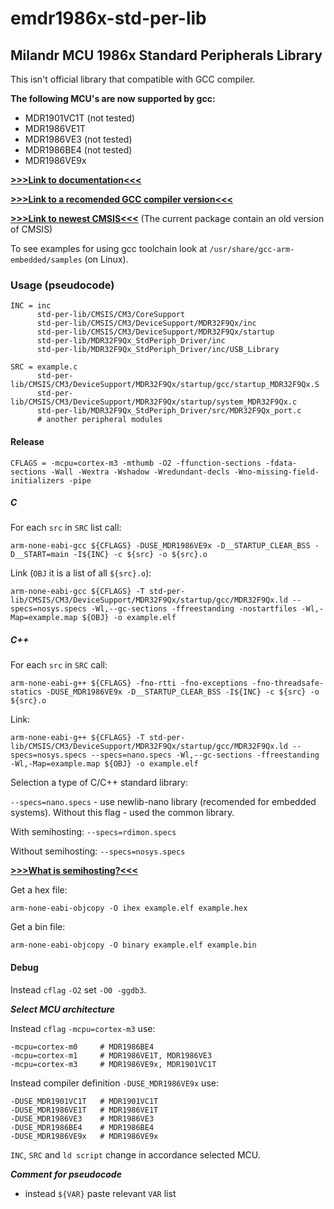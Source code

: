 # emdr1986x-std-per-lib
## Milandr MCU 1986x Standard Peripherals Library

This isn't official library that compatible with GCC compiler.

**The following MCU's are now supported by gcc:**
- MDR1901VC1T (not tested)
- MDR1986VE1T
- MDR1986VE3 (not tested)
- MDR1986BE4 (not tested)
- MDR1986VE9x

[**>>>Link to documentation<<<**](https://github.com/eldarkg/emdr1986x-std-per-lib-doc)

[**>>>Link to a recomended GCC compiler version<<<**](https://developer.arm.com/open-source/gnu-toolchain/gnu-rm)

[**>>>Link to newest CMSIS<<<**](https://github.com/ARM-software/CMSIS_5) (The current package contain an old version of CMSIS)

To see examples for using gcc toolchain look at ```/usr/share/gcc-arm-embedded/samples``` (on Linux).

### Usage (pseudocode)
```
INC = inc
      std-per-lib/CMSIS/CM3/CoreSupport
      std-per-lib/CMSIS/CM3/DeviceSupport/MDR32F9Qx/inc
      std-per-lib/CMSIS/CM3/DeviceSupport/MDR32F9Qx/startup
      std-per-lib/MDR32F9Qx_StdPeriph_Driver/inc
      std-per-lib/MDR32F9Qx_StdPeriph_Driver/inc/USB_Library
```
```
SRC = example.c
      std-per-lib/CMSIS/CM3/DeviceSupport/MDR32F9Qx/startup/gcc/startup_MDR32F9Qx.S
      std-per-lib/CMSIS/CM3/DeviceSupport/MDR32F9Qx/startup/system_MDR32F9Qx.c
      std-per-lib/MDR32F9Qx_StdPeriph_Driver/src/MDR32F9Qx_port.c
      # another peripheral modules
```
#### Release

```
CFLAGS = -mcpu=cortex-m3 -mthumb -O2 -ffunction-sections -fdata-sections -Wall -Wextra -Wshadow -Wredundant-decls -Wno-missing-field-initializers -pipe
```

##### C

For each `src` in `SRC` list call:
```
arm-none-eabi-gcc ${CFLAGS} -DUSE_MDR1986VE9x -D__STARTUP_CLEAR_BSS -D__START=main -I${INC} -c ${src} -o ${src}.o
```
Link (`OBJ` it is a list of all `${src}.o`):
```
arm-none-eabi-gcc ${CFLAGS} -T std-per-lib/CMSIS/CM3/DeviceSupport/MDR32F9Qx/startup/gcc/MDR32F9Qx.ld --specs=nosys.specs -Wl,--gc-sections -ffreestanding -nostartfiles -Wl,-Map=example.map ${OBJ} -o example.elf
```

##### C++

For each `src` in `SRC` call:
```
arm-none-eabi-g++ ${CFLAGS} -fno-rtti -fno-exceptions -fno-threadsafe-statics -DUSE_MDR1986VE9x -D__STARTUP_CLEAR_BSS -I${INC} -c ${src} -o ${src}.o
```
Link:
```
arm-none-eabi-g++ ${CFLAGS} -T std-per-lib/CMSIS/CM3/DeviceSupport/MDR32F9Qx/startup/gcc/MDR32F9Qx.ld --specs=nosys.specs --specs=nano.specs -Wl,--gc-sections -ffreestanding  -Wl,-Map=example.map ${OBJ} -o example.elf
```

Selection a type of C/C++ standard library:

`--specs=nano.specs` - use newlib-nano library (recomended for embedded systems). Without this flag - used the common library.

With semihosting: `--specs=rdimon.specs`

Without semihosting: `--specs=nosys.specs`

[**>>>What is semihosting?<<<**](http://infocenter.arm.com/help/index.jsp?topic=/com.arm.doc.dui0471g/Bgbjjgij.html)

Get a hex file:
```
arm-none-eabi-objcopy -O ihex example.elf example.hex
```

Get a bin file:
```
arm-none-eabi-objcopy -O binary example.elf example.bin
```

#### Debug

Instead `cflag` `-O2` set `-O0 -ggdb3`.

***Select MCU architecture***

Instead `cflag` `-mcpu=cortex-m3` use:
```
-mcpu=cortex-m0     # MDR1986BE4
-mcpu=cortex-m1     # MDR1986VE1T, MDR1986VE3
-mcpu=cortex-m3     # MDR1986VE9x, MDR1901VC1T
```
Instead compiler definition `-DUSE_MDR1986VE9x` use:
```
-DUSE_MDR1901VC1T   # MDR1901VC1T
-DUSE_MDR1986VE1T   # MDR1986VE1T
-DUSE_MDR1986VE3    # MDR1986VE3
-DUSE_MDR1986BE4    # MDR1986BE4
-DUSE_MDR1986VE9x   # MDR1986VE9x
```
`INC`, `SRC` and `ld script` change in accordance selected MCU.

***Comment for pseudocode***
- instead `${VAR}` paste relevant `VAR` list
